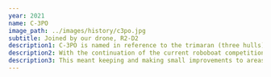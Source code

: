 ```yaml
---
year: 2021
name: C-3PO
image_path: ../images/history/c3po.jpg
subtitle: Joined by our drone, R2-D2
description1: C-3PO is named in reference to the trimaran (three hulls) design of our boat. In previous years, our boat has typically used a monohull design but this year, the trimaran design is used to improve boat stability.
description2: With the continuation of the current roboboat competition virtual format and the uncertainty of the global pandemic, the team wanted to revise the previous iteration of the boat/drone which was unfortunately never completed due to Covid-19.
description3: This meant keeping and making small improvements to areas of strength such as the sensor suite, electrical box system, carbon fiber fiber infusion process, and much of our software while also experimenting with more innovative approaches such as the new hull form, hydrophone system, and addition of a CV/Lidar Deep learning approach. These changes allowed the team to better tackle the RoboBoat competitions challenges and ultimately push the organization to greater heights.
---
```

